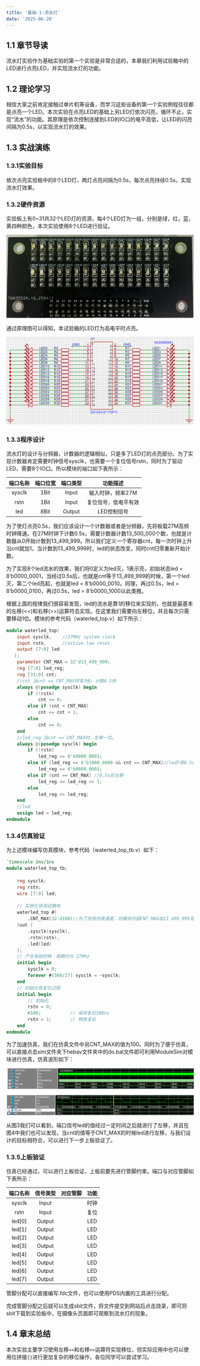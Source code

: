 ```yaml
---
title: '基础-1-流水灯'
date: '2025-06-28'
---
```


## 1.1 章节导读

流水灯实验作为基础实验的第一个实验是非常合适的，本章我们利用试验箱中的LED进行点亮LED，并实现流水灯的功能。

## 1.2 理论学习

相信大家之前肯定接触过单片机等设备，而学习这些设备的第一个实验例程往往都是点亮一个LED。本次实验在点亮LED的基础上另LED灯依次闪亮，循环不止，实现“流水”的功能。其原理是依次控制连接到LED的IO口的电平高低，让LED的闪亮间隔为0.5s，以实现流水灯的效果。

## 1.3 实战演练

### 1.3.1实验目标

依次点亮实验板中的8个LED灯，两灯点亮间隔为0.5s，每次点亮持续0.5s，实现流水灯效果。

### 1.3.2硬件资源

实验板上有0~31共32个LED灯的资源，每4个LED灯为一组，分别是绿，红，蓝，黄四种颜色，本次实验使用8个LED进行验证。

![LED扩展板](images/01_1.png)

通过原理图可以得知，本试验箱的LED灯为高电平时点亮。

![LED扩展板原理图](images/01_2.png)

### 1.3.3程序设计

流水灯的设计与分频器，计数器的逻辑相似，只是多了LED灯的点亮部分。为了实现计数器肯定需要时钟信号sysclk，也需要一个复位信号rstn，同时为了驱动LED，需要8个IO口。所以模块的端口如下表所示：

| 端口名称 | 端口位宽               | 端口类型           |功能描述
|:----------:|:----:|:----:|:--------------------:|
| sysclk | 1Bit | Input | 输入时钟，频率27M |
| rstn | 1Bit | Input | 复位信号，低电平有效 |
| led | 8Bit | Output | LED控制信号 |


为了使灯点亮0.5s，我们应该设计一个计数器或者是分频器，先将板载27M高频时钟降速。在27M时钟下计数0.5s，需要计数器计数13_500_000个数，也就是计数器从0开始计数到13_499_999。所以我们定义一个寄存器cnt，每一次时钟上升沿cnt就加1，当计数到13_499_999时，led的状态改变，同时cnt归零重新开始计数。

为了实现8个led流水的效果，我们将0定义为led灭，1表示亮，初始状态led = 8’b0000_0001，当经过0.5s后，也就是cnt等于13_499_999的时候，第一个led灭，第二个led亮起，也就是led = 8‘b0000_0010。同理，再过0.5s，led = 8’b0000_0100，再过0.5s，led = 8‘b0000_1000以此类推。

根据上面的规律我们很容易发现，led的流水是靠1的移位来实现的，也就是最基本的左移(<<)和右移(>>)运算符去实现。在这里我们需要向左移位，并且每次只需要移动1位。模块的参考代码（waterled_top.v）如下所示：

```verilog
module waterled_top(
    input sysclk,    //27MHz system clock
    input rstn,      //active low reset
    output [7:0] led
   );
    parameter CNT_MAX = 32'd13_499_999;
    reg [7:0] led_reg;
    reg [31:0] cnt;
    //cnt 当cnt == CNT_MAX时变为0，计数0.5秒
    always @(posedge sysclk) begin
        if (!rstn)
            cnt <= 0;
        else if (cnt < CNT_MAX)
            cnt <= cnt + 1;
        else 
            cnt <= 0;
    end
    //led_reg 当cnt == CNT_MAX时，左移一位。
    always @(posedge sysclk) begin
        if (!rstn)
            led_reg <= 8'b0000_0001;
        else if (led_reg == 8'b1000_0000 && cnt == CNT_MAX)//led7亮0.5s后重回led0
            led_reg <= 8'b0000_0001; 
        else if (cnt == CNT_MAX) //0.5s后左移
            led_reg <= led_reg << 1;
        else
            led_reg <= led_reg;
    end
    //led
    assign led = led_reg;
endmodule
```

### 1.3.4仿真验证

为上述模块编写仿真模块，参考代码（waterled_top_tb.v）如下：

```verilog
`timescale 1ns/1ns
module waterled_top_tb;

    reg sysclk;
    reg rstn;
    wire [7:0] led;

    // 实例化待测试模块
    waterled_top #(
        .CNT_MAX(32'd100)//为了加快仿真速度，将模块内部CNT_MAX由13_499_999变为1000
    )uut (
        .sysclk(sysclk),
        .rstn(rstn),
        .led(led)
    );
    // 产生系统时钟：周期约为 27Mhz
    initial begin
        sysclk = 0;
        forever #(500/27) sysclk = ~sysclk;
    end
    // 初始化和复位过程
    initial begin
        // 初始化
        rstn = 0;
        #100;           // 保持复位100ns
        rstn = 1;       // 释放复位
    end
endmodule
```

为了加速仿真，我们在仿真文件中另CNT_MAX的值为100。同时为了便于仿真，可以直接点击sim文件夹下hebav文件夹中的do.bat文件即可利用ModuleSim对模块进行仿真，仿真波形如下：

![流水灯仿真波形（一）](images/01_3.png)

![流水灯仿真波形（二）](images/01_4.png)

从图3我们可以看到，端口信号led的值经过一定时间之后就进行了左移，并且在图4中我们也可以发现，当cnt的值等于CNT_MAX的时候led进行左移，与我们设计的目标相符合，可以进行下一步上板验证了。

### 1.3.5上板验证

仿真已经通过，可以进行上板验证，上板前要先进行管脚约束。端口与对应管脚如下表所示：

| 端口名称 |信号类型| 对应管脚|功能
|:----:|:----:|:----:|:----:|
| sysclk | Input |  | 时钟 |
| rstn | Input |  | 复位 |
| led[0] | Output |  | LED |
| led[1] | Output |  | LED |
| led[2] | Output |  | LED |
| led[3] | Output |  | LED |
| led[4] | Output |  | LED |
| led[5] | Output |  | LED |
| led[6] | Output |  | LED |
| led[7] | Output |  | LED |

管脚分配可以直接编写.fdc文件，也可以使用PDS内置的工具进行分配。

完成管脚分配之后就可以生成sbit文件，将文件提交到网站后点击烧录，即可将sbit下载到实验板中，在摄像头页面即可观察到流水灯的现象。

## 1.4 章末总结

本次实验主要学习使用左移`<<`和右移`>>`运算符实现移位，但实际应用中也可以使用位拼接`{}`进行更加复杂的移位操作，各位同学可以尝试学习。